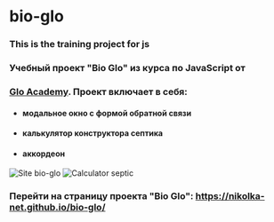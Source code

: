 # bio-glo
### This is the training project for js
### Учебный проект "Bio Glo" из курса по JavaScript от
### [Glo Academy](https://vk.com/glo_academy). Проект включает в себя:
- #### модальное окно с формой обратной связи
- #### калькулятор конструктора септика
- #### аккордеон
![Site bio-glo](https://monosnap.com/image/VWw20QC4erm2arXCx9XGYarLSxNnHU)
![Calculator septic](https://monosnap.com/image/fOKQmVCuiZcTAfajUY79oUNVSsHSIF)

### Перейти на страницу проекта "Bio Glo":  https://nikolka-net.github.io/bio-glo/
